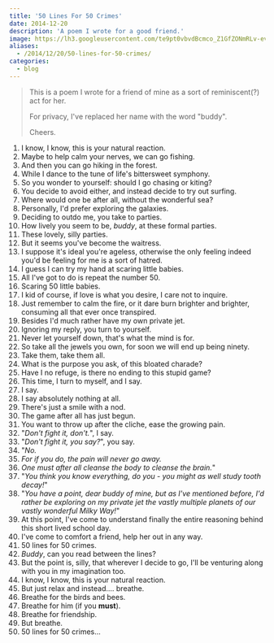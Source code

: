 ```yaml
---
title: '50 Lines For 50 Crimes'
date: 2014-12-20
description: 'A poem I wrote for a good friend.'
image: https://lh3.googleusercontent.com/te9pt0vbvdBcmco_Z1GfZONmRLv-evb3gDnKGBdK8j4RrYyTffRN2HtuVTILCC4PAv1CYj3GO4aGk570jn4_tUtPKjh-qmxx-ocZqXY6f-WrV2hkCEr5-ofbJwwcRd49CshVzLhhEWfWAa63JI0Cf7k4lRC9kpGa2K9l2rF6PYAqxaR9kRMkighwb8ljaQEVT5KtbIgBojYt8Vh0-91yby26BViUQupDWo_NksgetuyMKwBcyQvN_zrthMmTnfRenzOKEmTl-lBvhINZJpusdgo982ROK4LalI8H4socWz3l6dqE9hUH6XZl4FmB29SWUEobIZHAIKC4ndT77ujQySIuFjs9oV5P8ZkNerou6EboJqsD2L5nAguRI3CZpSCpZEMxbsaTR1dVIMvb5RpaB_wIGDewr6PnYwxkC4aOt09LUHRNktspZsHrdt8nyBuDXGIWZxn56RgTgVOdJZ4ngUxIzR_JHrvm2jYEGb1lnfKUtSiRB_vEeQpox2OLniKbgBMB1t7IUkO3sxNBpx9YKN74eYTXflFAomyBZ9-jEt865-EgKDkNCijQWlT-4kED7f9wQq7fdkYyy_pL6VNfaKb9UAzUTWkgGjt2UlEqV0SVFA5S4BsqPz-Ednhf2D3k=w1000-h879-no
aliases:
  - /2014/12/20/50-lines-for-50-crimes/
categories:
  - blog
---
```


> This is a poem I wrote for a friend of mine as a sort of reminiscent(?) act for her.
>
> For privacy, I've replaced her name with the word "buddy".
>
> Cheers.

1.  I know, I know, this is your natural reaction.
2.  Maybe to help calm your nerves, we can go fishing.
3.  And then you can go hiking in the forest.
4.  While I dance to the tune of life's bittersweet symphony.
5.  So you wonder to yourself: should I go chasing or kiting?
6.  You decide to avoid either, and instead decide to try out surfing.
7.  Where would one be after all, without the wonderful sea?
8.  Personally, I'd prefer exploring the galaxies.
9.  Deciding to outdo me, you take to parties.
10. How lively you seem to be, _buddy_, at these formal parties.
11. These lovely, silly parties.
12. But it seems you've become the waitress.
13. I suppose it's ideal you're ageless, otherwise the only feeling indeed you'd be feeling for me is a sort of hatred.
14. I guess I can try my hand at scaring little babies.
15. All I've got to do is repeat the number 50.
16. Scaring 50 little babies.
17. I kid of course, if love is what you desire, I care not to inquire.
18. Just remember to calm the fire, or it dare burn brighter and brighter, consuming all that ever once transpired.
19. Besides I'd much rather have my own private jet.
20. Ignoring my reply, you turn to yourself.
21. Never let yourself down, that's what the mind is for.
22. So take all the jewels you own, for soon we will end up being ninety.
23. Take them, take them all.
24. What is the purpose you ask, of this bloated charade?
25. Have I no refuge, is there no ending to this stupid game?
26. This time, I turn to myself, and I say.
27. I say.
28. I say absolutely nothing at all.
29. There's just a smile with a nod.
30. The game after all has just begun.
31. You want to throw up after the cliche, ease the growing pain.
32. "_Don't fight it, don't._", I say.
33. "_Don't fight it, you say?_", you say.
34. "_No._
35. _For if you do, the pain will never go away._
36. _One must after all cleanse the body to cleanse the brain._"
37. "_You think you know everything, do you - you might as well study tooth decay!_"
38. "_You have a point, dear buddy of mine, but as I've mentioned before, I'd rather be exploring on my private jet the vastly multiple planets of our vastly wonderful Milky Way!_"
39. At this point, I've come to understand finally the entire reasoning behind this short lived school day.
40. I've come to comfort a friend, help her out in any way.
41. 50 lines for 50 crimes.
42. _Buddy_, can you read between the lines?
43. But the point is, silly, that wherever I decide to go, I'll be venturing along with you in my imagination too.
44. I know, I know, this is your natural reaction.
45. But just relax and instead.... breathe.
46. Breathe for the birds and bees.
47. Breathe for him (if you **must**).
48. Breathe for friendship.
49. But breathe.
50. 50 lines for 50 crimes...
